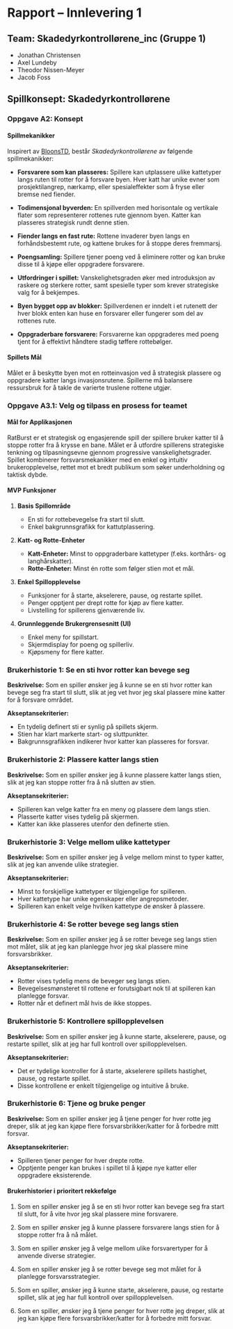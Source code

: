 # Rapport – Innlevering 1

## Team: Skadedyrkontrollørene_inc (Gruppe 1)
- Jonathan Christensen
- Axel Lundeby
- Theodor Nissen-Meyer
- Jacob Foss

## Spillkonsept: Skadedyrkontrollørene

### Oppgave A2: Konsept

#### Spillmekanikker

Inspirert av [BloonsTD](https://no.wikipedia.org/wiki/Bloons_Tower_Defense), består *Skadedyrkontrollørene* av følgende spillmekanikker:

- **Forsvarere som kan plasseres:** Spillere kan utplassere ulike kattetyper langs ruten til rotter for å forsvare byen. Hver katt har unike evner som prosjektilangrep, nærkamp, eller spesialeffekter som å fryse eller bremse ned fiender.

- **Todimensjonal byverden:** En spillverden med horisontale og vertikale flater som representerer rottenes rute gjennom byen. Katter kan plasseres strategisk rundt denne stien.

- **Fiender langs en fast rute:** Rottene invaderer byen langs en forhåndsbestemt rute, og kattene brukes for å stoppe deres fremmarsj.

- **Poengsamling:** Spillere tjener poeng ved å eliminere rotter og kan bruke disse til å kjøpe eller oppgradere forsvarere.

- **Utfordringer i spillet:** Vanskelighetsgraden øker med introduksjon av raskere og sterkere rotter, samt spesielle typer som krever strategiske valg for å bekjempes.

- **Byen bygget opp av blokker:** Spillverdenen er inndelt i et rutenett der hver blokk enten kan huse en forsvarer eller fungerer som del av rottenes rute.

- **Oppgraderbare forsvarere:** Forsvarerne kan oppgraderes med poeng tjent for å effektivt håndtere stadig tøffere rottebølger.

#### Spillets Mål

Målet er å beskytte byen mot en rotteinvasjon ved å strategisk plassere og oppgradere katter langs invasjonsrutene. Spillerne må balansere ressursbruk for å takle de varierte truslene rottene utgjør.

### Oppgave A3.1: Velg og tilpass en prosess for teamet

#### Mål for Applikasjonen

RatBurst er et strategisk og engasjerende spill der spillere bruker katter til å stoppe rotter fra å krysse en bane. Målet er å utfordre spillerens strategiske tenkning og tilpasningsevne gjennom progressive vanskelighetsgrader. Spillet kombinerer forsvarsmekanikker med en enkel og intuitiv brukeropplevelse, rettet mot et bredt publikum som søker underholdning og taktisk dybde.


#### MVP Funksjoner

1. **Basis Spillområde**
   - En sti for rottebevegelse fra start til slutt.
   - Enkel bakgrunnsgrafikk for kattutplassering.

2. **Katt- og Rotte-Enheter**
   - **Katt-Enheter:** Minst to oppgraderbare kattetyper (f.eks. korthårs- og langhårskatter).
   - **Rotte-Enheter:** Minst én rotte som følger stien mot et mål.

3. **Enkel Spillopplevelse**
   - Funksjoner for å starte, akselerere, pause, og restarte spillet.
   - Penger opptjent per drept rotte for kjøp av flere katter.
   - Livstelling for spillerens gjenværende liv.

4. **Grunnleggende Brukergrensesnitt (UI)**
   - Enkel meny for spillstart.
   - Skjermdisplay for poeng og spillerliv.
   - Kjøpsmeny for flere katter.


### Brukerhistorie 1: Se en sti hvor rotter kan bevege seg
**Beskrivelse:** Som en spiller ønsker jeg å kunne se en sti hvor rotter kan bevege seg fra start til slutt, slik at jeg vet hvor jeg skal plassere mine katter for å forsvare området.

**Akseptansekriterier:**
- En tydelig definert sti er synlig på spillets skjerm.
- Stien har klart markerte start- og sluttpunkter.
- Bakgrunnsgrafikken indikerer hvor katter kan plasseres for forsvar.

### Brukerhistorie 2: Plassere katter langs stien
**Beskrivelse:** Som en spiller ønsker jeg å kunne plassere katter langs stien, slik at jeg kan stoppe rotter fra å nå slutten av stien.

**Akseptansekriterier:**
- Spilleren kan velge katter fra en meny og plassere dem langs stien.
- Plasserte katter vises tydelig på skjermen.
- Katter kan ikke plasseres utenfor den definerte stien.

### Brukerhistorie 3: Velge mellom ulike kattetyper
**Beskrivelse:** Som en spiller ønsker jeg å velge mellom minst to typer katter, slik at jeg kan anvende ulike strategier.

**Akseptansekriterier:**
- Minst to forskjellige kattetyper er tilgjengelige for spilleren.
- Hver kattetype har unike egenskaper eller angrepsmetoder.
- Spilleren kan enkelt velge hvilken kattetype de ønsker å plassere.

### Brukerhistorie 4: Se rotter bevege seg langs stien
**Beskrivelse:** Som en spiller ønsker jeg å se rotter bevege seg langs stien mot målet, slik at jeg kan planlegge hvor jeg skal plassere mine forsvarsbrikker.

**Akseptansekriterier:**
- Rotter vises tydelig mens de beveger seg langs stien.
- Bevegelsesmønsteret til rottene er forutsigbart nok til at spilleren kan planlegge forsvar.
- Rotter når et definert mål hvis de ikke stoppes.

### Brukerhistorie 5: Kontrollere spillopplevelsen
**Beskrivelse:** Som en spiller ønsker jeg å kunne starte, akselerere, pause, og restarte spillet, slik at jeg har full kontroll over spillopplevelsen.

**Akseptansekriterier:**
- Det er tydelige kontroller for å starte, akselerere spillets hastighet, pause, og restarte spillet.
- Disse kontrollene er enkelt tilgjengelige og intuitive å bruke.

### Brukerhistorie 6: Tjene og bruke penger
**Beskrivelse:** Som en spiller ønsker jeg å tjene penger for hver rotte jeg dreper, slik at jeg kan kjøpe flere forsvarsbrikker/katter for å forbedre mitt forsvar.

**Akseptansekriterier:**
- Spilleren tjener penger for hver drepte rotte.
- Opptjente penger kan brukes i spillet til å kjøpe nye katter eller oppgradere eksisterende.

#### Brukerhistorier i prioritert rekkefølge

1. Som en spiller ønsker jeg å se en sti hvor rotter kan bevege seg fra start til slutt, for å vite hvor jeg skal plassere mine forsvarere.

2. Som en spiller ønsker jeg å kunne plassere forsvarere langs stien for å stoppe rotter fra å nå målet.

3. Som en spiller ønsker jeg å velge mellom ulike forsvarertyper for å anvende diverse strategier.

4. Som en spiller ønsker jeg å se rotter bevege seg mot målet for å planlegge forsvarsstrategier.


5. Som en spiller, ønsker jeg å kunne starte, akselerere, pause, og restarte spillet, slik at jeg har full kontroll over spillopplevelsen.

6. Som en spiller, ønsker jeg å tjene penger for hver rotte jeg dreper, slik at jeg kan kjøpe flere forsvarsbrikker/katter for å forbedre mitt forsvar.
